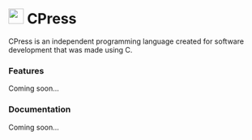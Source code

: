 # <a href="#" alt="DOSVision"><img src="https://media.discordapp.net/attachments/916226674071339010/950716589630701578/CPress.png?width=408&height=408" width="30" height="30" /></a> CPress
CPress is an independent programming language created for software development that was made using C.

### Features
Coming soon...

### Documentation
Coming soon...
